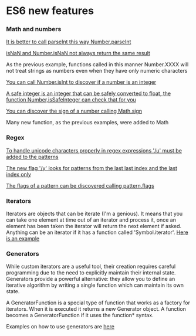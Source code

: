 # ES6 new features

### Math and numbers

[It is better to call parseInt this way Number.parseInt](./number_parse_int.js)

[isNaN and Number.isNaN not always return the same result](./is_nan_number_is_nan.js)

As the previous example, functions called in this manner Number.XXXX will not treat strings as numbers even when they have only numeric characters

[You can call Number.isInt to discover if a number is an integer](./number_is_int.js)

[A safe integer is an integer that can be safely converted to float, the function Number,isSafeInteger can check that for you](./is_safe_integer.js)

[You can discover the sign of a number calling Math.sign](./math_sign.js)

Many new function, as the previous examples, were added to Math

### Regex

[To handle unicode characters properly in regex expressions '/u' must be added to the patterns](./u_in_refex.js)

[The new flag '/y' looks for patterns from the last last index and the last index only](./regex_y_flag.js)

[The flags of a pattern can be discovered calling pattern.flags](./pattern_flags.js)

### Iterators

Iterators are objects that can be iterate (I'm a genious). It means that you can take one element at time out of an iterator and process it, once an element has been taken the iterator will return the next element if asked. Anything can be an iterator if it has a function called 'Symbol.iterator'.  [Here is an example](./iterator_example.js)

### Generators

While custom iterators are a useful tool, their creation requires careful programming due to the need to explicitly maintain their internal state. Generators provide a powerful alternative: they allow you to define an iterative algorithm by writing a single function which can maintain its own state.

A GeneratorFunction is a special type of function that works as a factory for iterators. When it is executed it returns a new Generator object. A function becomes a GeneratorFunction if it uses the function* syntax.

Examples on how to use generators are [here](./generator_example.js)